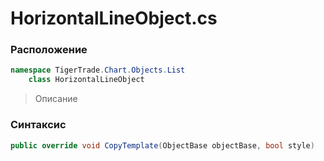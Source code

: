 
# HorizontalLineObject.cs
### Расположение
```csharp
namespace TigerTrade.Chart.Objects.List  
    class HorizontalLineObject
```

> Описание

### Синтаксис
```csharp
public override void CopyTemplate(ObjectBase objectBase, bool style)
```

